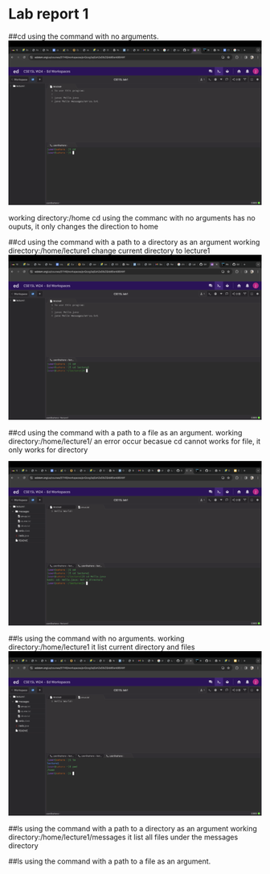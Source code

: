 # Lab report 1
##cd using the command with no arguments.
![Image](1.jpg)

working directory:/home
cd using the commanc with no arguments has no ouputs, it only changes the direction to home

##cd using the command with a path to a directory as an argument
working directory:/home/lecture1
change current directory to lecture1
![Image](2.jpg)

##cd using the command with a path to a file as an argument.
working directory:/home/lecture1/
an error occur becasue cd cannot works for file, it only works for directory

![Image](3.jpg)


##ls using the command with no arguments.
working directory:/home/lecture1
it list current directory and files
![Image](4.jpg)


##ls using the command with a path to a directory as an argument
working directory:/home/lecture1/messages
it list all files under the messages directory

##ls using the command with a path to a file as an argument.

